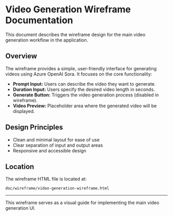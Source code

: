 # Video Generation Wireframe Documentation

This document describes the wireframe design for the main video generation workflow in the application.

## Overview

The wireframe provides a simple, user-friendly interface for generating videos using Azure OpenAI Sora. It focuses on the core functionality:

- **Prompt Input:** Users can describe the video they want to generate.
- **Duration Input:** Users specify the desired video length in seconds.
- **Generate Button:** Triggers the video generation process (disabled in wireframe).
- **Video Preview:** Placeholder area where the generated video will be displayed.

## Design Principles

- Clean and minimal layout for ease of use
- Clear separation of input and output areas
- Responsive and accessible design

## Location

The wireframe HTML file is located at:

`doc/wireframe/video-generation-wireframe.html`

---

This wireframe serves as a visual guide for implementing the main video generation UI.
